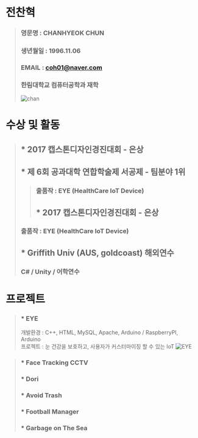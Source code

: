# 전찬혁
> ### 영문명 : CHANHYEOK CHUN
> ### 생년월일 : 1996.11.06
> ### EMAIL : coh01@naver.com
> ### 한림대학교 컴퓨터공학과 재학
> ![chan](https://user-images.githubusercontent.com/34766471/117864170-77a1d100-b2cf-11eb-80e8-992682bd330a.png)

# 수상 및 활동
> ## * 2017 캡스톤디자인경진대회 - 은상
> ## * 제 6회 공과대학 연합학술제 서공제 - 팀분야 1위
> > ### 출품작 : EYE (HealthCare IoT Device)
> > ## * 2017 캡스톤디자인경진대회 - 은상
> ### 출품작 : EYE (HealthCare IoT Device)
> ## * Griffith Univ (AUS, goldcoast) 해외연수
> ### C# / Unity / 어학연수

# 프로젝트
> ### * EYE
> 개발환경 : C++, HTML, MySQL, Apache, Arduino / RaspberryPI, Arduino\
> 프로젝트 : 눈 건강을 보호하고, 사용자가 커스터마이징 할 수 있는 IoT
> ![EYE](https://user-images.githubusercontent.com/34766471/117863838-27c30a00-b2cf-11eb-9336-89856120ef79.png)

> ### * Face Tracking CCTV
> ### * Dori
> ### * Avoid Trash
> ### * Football Manager
> ### * Garbage on The Sea
